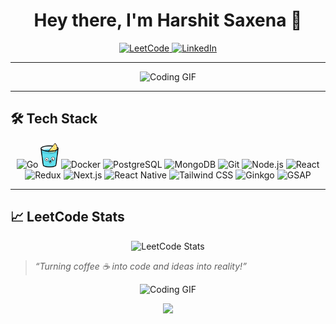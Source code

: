<h1 align="center">Hey there, I'm Harshit Saxena 👋</h1>

<p align="center">
  <a href="https://leetcode.com/u/CoderHArsit/" target="_blank">
    <img alt="LeetCode" src="https://img.shields.io/badge/LeetCode-FFA116?style=for-the-badge&logo=leetcode&logoColor=white" />
  </a>
  <a href="https://www.linkedin.com/in/harshit-saxena-35b70b211/" target="_blank">
    <img alt="LinkedIn" src="https://img.shields.io/badge/LinkedIn-0A66C2?style=for-the-badge&logo=linkedin&logoColor=white" />
  </a>
</p>

---

<p align="center">
  <img src="https://media.giphy.com/media/qgQUggAC3Pfv687qPC/giphy.gif" width="350" alt="Coding GIF" />
</p>

------

## 🛠️ Tech Stack

<p align="center">
  <img src="https://cdn.jsdelivr.net/gh/devicons/devicon/icons/go/go-original.svg" height="40" alt="Go" title="Golang"/>
  <img src="https://raw.githubusercontent.com/gin-gonic/logo/eecb3150aa7ce5a77b97fd834276b2b6958eaa9d/color.svg" height="40" alt="Gin" title="Gin Web Framework"/>
  <img src="https://cdn.jsdelivr.net/gh/devicons/devicon/icons/docker/docker-original.svg" height="40" alt="Docker" title="Docker"/>
  <img src="https://cdn.jsdelivr.net/gh/devicons/devicon/icons/postgresql/postgresql-original.svg" height="40" alt="PostgreSQL" title="PostgreSQL"/>
  <img src="https://cdn.jsdelivr.net/gh/devicons/devicon/icons/mongodb/mongodb-original.svg" height="40" alt="MongoDB" title="MongoDB"/>
  <img src="https://cdn.jsdelivr.net/gh/devicons/devicon/icons/git/git-original.svg" height="40" alt="Git" title="Git"/>
  <img src="https://cdn.jsdelivr.net/gh/devicons/devicon/icons/nodejs/nodejs-original.svg" height="40" alt="Node.js" title="Node.js"/>
  <img src="https://cdn.jsdelivr.net/gh/devicons/devicon/icons/react/react-original.svg" height="40" alt="React" title="React"/>
  <img src="https://cdn.jsdelivr.net/gh/devicons/devicon/icons/redux/redux-original.svg" height="40" alt="Redux" title="Redux"/>
  <img src="https://img.icons8.com/?size=100&id=gwR0hbBi5JeZ&format=png&color=FFFFFF" height="40" alt="Next.js" title="Next.js"/>
  <img src="https://reactnative.dev/img/header_logo.svg" height="40" alt="React Native" title="React Native"/>
  <img src="https://www.vectorlogo.zone/logos/tailwindcss/tailwindcss-icon.svg" height="40" alt="Tailwind CSS" title="Tailwind CSS"/>
  <img src="https://raw.githubusercontent.com/onsi/ginkgo/master/docs/images/ginkgo.png" height="40" alt="Ginkgo" title="Ginkgo - Go Testing"/>
  <img src="https://s3-us-west-2.amazonaws.com/s.cdpn.io/16327/logo.gif" height="40" alt="GSAP" title="GSAP Animation Library"/>
</p>

---

## 📈 LeetCode Stats

<p align="center">
  <img src="https://leetcard.jacoblin.cool/CoderHArsit?theme=transparent&font=Baloo+Bhai+2&ext=contest" alt="LeetCode Stats" />
</p>


> _“Turning coffee ☕ into code and ideas into reality!”_

<p align="center">
  <img src="https://user-images.githubusercontent.com/74038190/212749695-a6817c5a-a794-462b-afca-1b5ce7dd5e63.gif" width="450" alt="Coding GIF" />
</p>

<p align="center">
  <img src="https://capsule-render.vercel.app/api?type=waving&color=0:4b6cb7,100:182848&height=100&section=footer"/>
</p>
